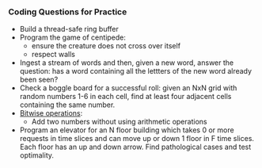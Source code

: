 ### Coding Questions for Practice

* Build a thread-safe ring buffer
* Program the game of centipede:
   * ensure the creature does not cross over itself
   * respect walls
* Ingest a stream of words and then, given a new word, answer the question: has a word containing all the lettters of the new word already been seen?
* Check a boggle board for a successful roll: given an NxN grid with random numbers 1-6 in each cell, find at least four adjacent cells containing the same number.
* [Bitwise operations](https://www.geeksforgeeks.org/add-two-numbers-without-using-arithmetic-operators/):
   * Add two numbers without using arithmetic operations
* Program an elevator for an N floor building which takes 0 or more requests in time slices and can move up or down 1 floor in F time slices.  Each floor has an up and down arrow.  Find pathological cases and test optimality.
